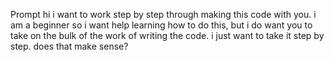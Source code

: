 Prompt
hi i want to work step by step through making this code with you. i am a beginner so i want help learning how to do this, but i do want you to take on the bulk of the work of writing the code. i just want to take it step by step. does that make sense?